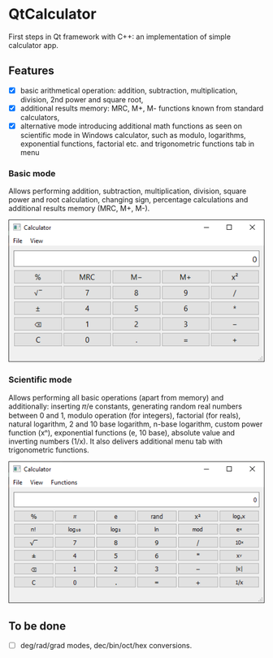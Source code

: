 # QtCalculator
First steps in Qt framework with C++: an implementation of simple calculator app.

## Features
- [x] basic arithmetical operation: addition, subtraction, multiplication, division, 2nd power and square root,
- [x] additional results memory: MRC, M+, M- functions known from standard calculators,
- [x] alternative mode introducing additional math functions as seen on scientific mode in Windows calculator,
such as modulo, logarithms, exponential functions, factorial etc. and trigonometric functions tab in menu

### Basic mode
Allows performing addition, subtraction, multiplication, division, square power and root calculation, changing sign,
percentage calculations and additional results memory (MRC, M+, M-).

![Calculator window screenshot – basic mode](https://github.com/kszapsza/QtCalculator/raw/master/calc_basic.png)

### Scientific mode
Allows performing all basic operations (apart from memory) and additionally: inserting 𝜋/e constants, generating random
real numbers between 0 and 1, modulo operation (for integers), factorial (for reals), natural logarithm, 2 and 10 base
logarithm, n-base logarithm, custom power function (xⁿ), exponential functions (e, 10 base), absolute value and
inverting numbers (1/x). It also delivers additional menu tab with trigonometric functions.

![Calculator window screenshot – scientific mode](https://github.com/kszapsza/QtCalculator/raw/master/calc_sci.png)

## To be done
- [ ] deg/rad/grad modes, dec/bin/oct/hex conversions.